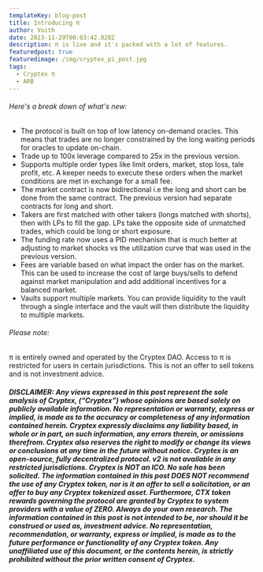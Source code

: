 ```yaml
---
templateKey: blog-post
title: Introducing π
author: Voith
date: 2023-11-29T00:03:42.028Z
description: π is live and it's packed with a lot of features.
featuredpost: true
featuredimage: /img/cryptex_pi_post.jpg
tags:
  - Cryptex π
  - ARB
---
```

###### Here's a break down of what's new:

* The protocol is built on top of low latency on-demand oracles. This means that trades are no longer constrained by the long waiting periods for oracles to update on-chain.
* Trade up to 100x leverage compared to 25x in the previous version.
* Supports multiple order types like limit orders, market, stop loss, tale profit, etc. A keeper needs to execute these orders when the market conditions are met in exchange for a small fee.
* The market contract is now bidirectional i.e the long and short can be done from the same contract.
  The previous version had separate contracts for long and short.
* Takers are first matched with other takers (longs matched with shorts), then with LPs to fill the gap.
  LPs take the opposite side of unmatched trades, which could be long or short exposure.
* The funding rate now uses a PID mechanism that is much better at adjusting to market shocks vs the utilization curve that was used in the previous version.
* Fees are variable based on what impact the order has on the market. This can be used to increase the cost of large buys/sells to defend against market manipulation and add additional incentives for a balanced market.
* Vaults support multiple markets. You can provide liquidity to the vault through a single interface and the vault will then distribute the liquidity to multiple markets.



###### Please note:

π is entirely owned and operated by the Cryptex DAO.
Access to π is restricted for users in certain jurisdictions.
This is not an offer to sell tokens and is not investment advice.



###### **DISCLAIMER: Any views expressed in this post represent the sole analysis of Cryptex, (“Cryptex”) whose opinions are based solely on publicly available information. No representation or warranty, express or implied, is made as to the accuracy or completeness of any information contained herein. Cryptex expressly disclaims any liability based, in whole or in part, on such information, any errors therein, or omissions therefrom. Cryptex also reserves the right to modify or change its views or conclusions at any time in the future without notice. Cryptex is an open-source, fully decentralized protocol. v2 is not available in any restricted jurisdictions. Cryptex is NOT an ICO. No sale has been solicited. The information contained in this post DOES NOT recommend the use of any Cryptex token, nor is it an offer to sell a solicitation, or an offer to buy any Cryptex tokenized asset. Furthermore, CTX token rewards governing the protocol are granted by Cryptex to system providers with a value of ZERO. Always do your own research. The information contained in this post is not intended to be, nor should it be construed or used as, investment advice. No representation, recommendation, or warranty, express or implied, is made as to the future performance or functionality of any Cryptex token. Any unaffiliated use of this document, or the contents herein, is strictly prohibited without the prior written consent of Cryptex.**